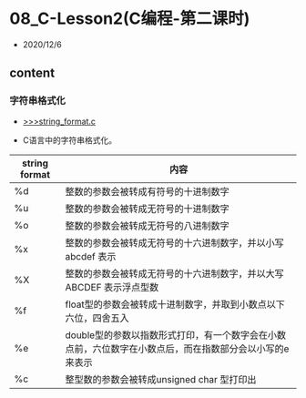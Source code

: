 # 08_C-Lesson2(C编程-第二课时)

- 2020/12/6

## content

### 字符串格式化

- [>>>string_format.c](src/str_format.c)

- C语言中的字符串格式化。

|string format|内容|
|---          |---|
|%d           |整数的参数会被转成有符号的十进制数字
|%u           |整数的参数会被转成无符号的十进制数字
|%o           |整数的参数会被转成无符号的八进制数字
|%x           |整数的参数会被转成无符号的十六进制数字，并以小写abcdef 表示
|%X           |整数的参数会被转成无符号的十六进制数字，并以大写ABCDEF 表示浮点型数
|%f           |float型的参数会被转成十进制数字，并取到小数点以下六位，四舍五入
|%e           |double型的参数以指数形式打印，有一个数字会在小数点前，六位数字在小数点后，而在指数部分会以小写的e 来表示
|%c           |整型数的参数会被转成unsigned char 型打印出
